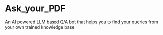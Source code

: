 # Ask_your_PDF
An AI powered LLM based Q/A bot that helps you to find your queries from your own trained knowledge base
